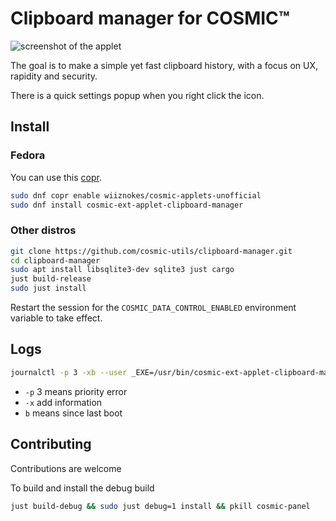 # Clipboard manager for COSMIC™

![screenshot of the applet](https://media.githubusercontent.com/media/cosmic-utils/clipboard-manager/master/res/screenshots/main_popup.png)

The goal is to make a simple yet fast clipboard history, with a focus on UX, rapidity and security.

There is a quick settings popup when you right click the icon.

## Install

### Fedora

You can use this [copr](https://copr.fedorainfracloud.org/coprs/wiiznokes/cosmic-applets-unofficial/).

```sh
sudo dnf copr enable wiiznokes/cosmic-applets-unofficial
sudo dnf install cosmic-ext-applet-clipboard-manager
```

### Other distros

```sh
git clone https://github.com/cosmic-utils/clipboard-manager.git
cd clipboard-manager
sudo apt install libsqlite3-dev sqlite3 just cargo
just build-release
sudo just install
```

Restart the session for the `COSMIC_DATA_CONTROL_ENABLED` environment variable to take effect.

## Logs

```sh
journalctl -p 3 -xb --user _EXE=/usr/bin/cosmic-ext-applet-clipboard-manager | less
```

- `-p` 3 means priority error
- `-x` add information
- `b` means since last boot

## Contributing

Contributions are welcome

To build and install the debug build

```sh
just build-debug && sudo just debug=1 install && pkill cosmic-panel
```
